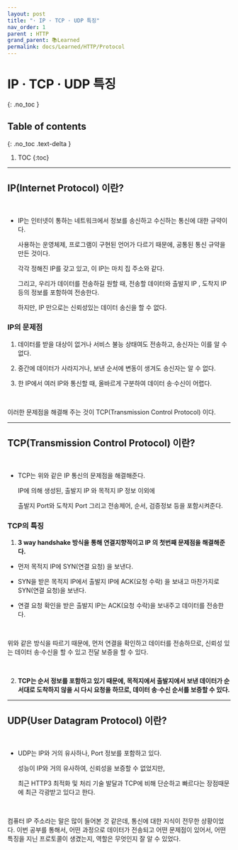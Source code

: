 ```yaml
---
layout: post
title: "· IP · TCP · UDP 특징"
nav_order: 1
parent : HTTP
grand_parent: 📚Learned
permalink: docs/Learned/HTTP/Protocol
---
```


#  IP · TCP · UDP 특징
{: .no_toc }

## Table of contents
{: .no_toc .text-delta }

1. TOC
{:toc}

---

## IP(Internet Protocol) 이란?

<br>

- IP는 인터넷이 통하는 네트워크에서 정보를 송신하고 수신하는 통신에 대한 규약이다.

  사용하는 운영체제, 프로그램이 구현된 언어가 다르기 때문에, 공통된 통신 규약을 만든 것이다.

  각각 정해진 IP를 갖고 있고, 이 IP는 마치 집 주소와 같다.

  그리고, 우리가 데이터를 전송하길 원할 때, 전송할 데이터와 출발지 IP , 도착지 IP 등의 정보를 포함하여 전송한다.

  하지만, IP 만으로는 신뢰성있는 데이터 송신을 할 수 없다.



### IP의 문제점


1. 데이터를 받을 대상이 없거나 서비스 불능 상태여도 전송하고, 송신자는 이를 알 수 없다.



2. 중간에 데이터가 사라지거나, 보낸 순서에 변동이 생겨도 송신자는 알 수 없다.



3. 한 IP에서 여러 IP와 통신할 때, 올바르게 구분하여 데이터 송·수신이 어렵다.

<br>

이러한 문제점을 해결해 주는 것이 TCP(Transmission Control Protocol) 이다.



------





## TCP(Transmission Control Protocol) 이란?

<br>

- TCP는 위와 같은 IP 통신의 문제점을 해결해준다.

  IP에 의해 생성된, 출발지 IP 와 목적지 IP 정보 이외에

  출발지 Port와 도착지 Port 그리고 전송제어, 순서, 검증정보 등을 포함시켜준다.



### TCP의 특징



1. **3 way handshake 방식을 통해 연결지향적이고 IP 의 첫번째 문제점을 해결해준다.**

- 먼저 목적지 IP에 SYN(연결 요청) 을 보낸다.



- SYN을 받은 목적지 IP에서 출발지 IP에 ACK(요청 수락) 을 보내고 마찬가지로 SYN(연결 요청)을 보낸다.



- 연결 요청 확인을 받은 출발지 IP는 ACK(요청 수락)을 보내주고 데이터를 전송한다.

<br>

위와 같은 방식을 따르기 때문에, 먼저 연결을 확인하고 데이터를 전송하므로, 신뢰성 있는 데이터 송·수신을 할 수 있고 전달 보증을 할 수 있다.


<br>


2. **TCP는 순서 정보를 포함하고 있기 때문에, 목적지에서 출발지에서 보낸 데이터가 순서대로 도착하지 않을 시 다시 요청을 하므로, 데이터 송·수신 순서를 보증할 수 있다.**





------





## UDP(User Datagram Protocol) 이란?

<br>

- UDP는 IP와 거의 유사하나, Port 정보를 포함하고 있다.

  성능이 IP와 거의 유사하여, 신뢰성을 보증할 수 없었지만,

  최근 HTTP3 최적화 및 처리 기술 발달과 TCP에 비해 단순하고 빠르다는 장점때문에 최근 각광받고 있다고 한다.


<br>


컴퓨터 IP 주소라는 말은 많이 들어본 것 같은데, 통신에 대한 지식이 전무한 상황이었다. 이번 공부를 통해서, 어떤 과정으로 데이터가 전송되고 어떤 문제점이 있어서, 어떤 특징을 지닌 프로토콜이 생겼는지, 역할은 무엇인지 잘 알 수 있었다.